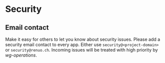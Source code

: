 # Security

## Email contact

Make it easy for others to let you know about security issues.
Please add a security email contact to every app.
Either use `security@<project-domain>` or `security@renuo.ch`.
Incoming issues will be treated with high priority by _wg-operations_.
